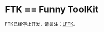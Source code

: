 FTK == Funny ToolKit 
=====================================================

FTK已经停止开发，请关注：[LFTK](https://github.com/xianjimli/lftk)。

